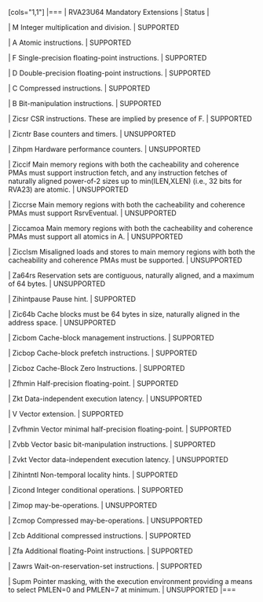 
[cols="1,1"]
|===
| RVA23U64 Mandatory Extensions | Status |

| M Integer multiplication and division.
| SUPPORTED
 
| A Atomic instructions.
| SUPPORTED
 
| F Single-precision floating-point instructions.
| SUPPORTED
   
| D Double-precision floating-point instructions.
| SUPPORTED
 
| C Compressed instructions.
| SUPPORTED
   
| B Bit-manipulation instructions.
| SUPPORTED
 
| Zicsr CSR instructions. These are implied by presence of F.
| SUPPORTED
   
| Zicntr Base counters and timers.
| UNSUPPORTED
   
| Zihpm Hardware performance counters.
| UNSUPPORTED
 
| Ziccif Main memory regions with both the cacheability and coherence PMAs must support instruction fetch, and any instruction fetches of naturally aligned power-of-2 sizes up to min(ILEN,XLEN) (i.e., 32 bits for RVA23) are atomic.
| UNSUPPORTED
 
| Ziccrse Main memory regions with both the cacheability and coherence PMAs must support RsrvEventual.
| UNSUPPORTED
 
| Ziccamoa Main memory regions with both the cacheability and coherence PMAs must support all atomics in A.
| UNSUPPORTED
 
| Zicclsm Misaligned loads and stores to main memory regions with both the cacheability and coherence PMAs must be supported.
| UNSUPPORTED
 
| Za64rs Reservation sets are contiguous, naturally aligned, and a maximum of 64 bytes.
| UNSUPPORTED
 
| Zihintpause Pause hint.
| SUPPORTED
   
| Zic64b Cache blocks must be 64 bytes in size, naturally aligned in the address space.
| UNSUPPORTED
 
| Zicbom Cache-block management instructions.
| SUPPORTED
   
| Zicbop Cache-block prefetch instructions.
| SUPPORTED
   
| Zicboz Cache-Block Zero Instructions.
| SUPPORTED
 
| Zfhmin Half-precision floating-point.
| SUPPORTED
   
| Zkt Data-independent execution latency.
| UNSUPPORTED
 
| V Vector extension.
| SUPPORTED
   
| Zvfhmin Vector minimal half-precision floating-point.
| SUPPORTED
   
| Zvbb Vector basic bit-manipulation instructions.
| SUPPORTED
 
| Zvkt Vector data-independent execution latency.
| UNSUPPORTED
 
| Zihintntl Non-temporal locality hints.
| SUPPORTED
   
| Zicond Integer conditional operations.
| SUPPORTED
   
| Zimop may-be-operations.
| UNSUPPORTED
 
| Zcmop Compressed may-be-operations.
| UNSUPPORTED
 
| Zcb Additional compressed instructions.
| SUPPORTED
   
| Zfa Additional floating-Point instructions.
| SUPPORTED
   
| Zawrs Wait-on-reservation-set instructions.
| SUPPORTED
  
| Supm Pointer masking, with the execution environment providing a means to select PMLEN=0 and PMLEN=7 at minimum.
| UNSUPPORTED
|===

